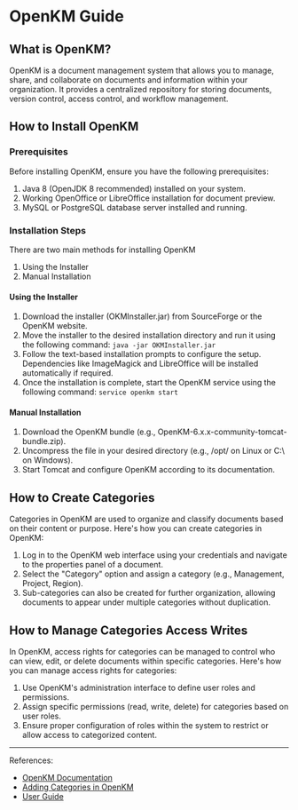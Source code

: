 
# **OpenKM Guide**

## **What is OpenKM?**

OpenKM is a document management system that allows you to manage, share, and collaborate on documents and information within your organization. It provides a centralized repository for storing documents, version control, access control, and workflow management.

## **How to Install OpenKM**

### **Prerequisites**

Before installing OpenKM, ensure you have the following prerequisites:

1. Java 8 (OpenJDK 8 recommended) installed on your system.
2. Working OpenOffice or LibreOffice installation for document preview.
3. MySQL or PostgreSQL database server installed and running.

### **Installation Steps**

There are two main methods for installing OpenKM

1. Using the Installer
2. Manual Installation

#### **Using the Installer**

1. Download the installer (OKMInstaller.jar) from SourceForge or the OpenKM website.
2. Move the installer to the desired installation directory and run it using the following command: `java -jar OKMInstaller.jar`
3. Follow the text-based installation prompts to configure the setup. Dependencies like ImageMagick and LibreOffice will be installed automatically if required.
4. Once the installation is complete, start the OpenKM service using the following command: `service openkm start`

#### **Manual Installation**

1. Download the OpenKM bundle (e.g., OpenKM-6.x.x-community-tomcat-bundle.zip).
2. Uncompress the file in your desired directory (e.g., /opt/ on Linux or C:\ on Windows).
3. Start Tomcat and configure OpenKM according to its documentation.

## **How to Create Categories**

Categories in OpenKM are used to organize and classify documents based on their content or purpose. Here's how you can create categories in OpenKM:

1. Log in to the OpenKM web interface using your credentials and navigate to the properties panel of a document.
2. Select the "Category" option and assign a category (e.g., Management, Project, Region).
3. Sub-categories can also be created for further organization, allowing documents to appear under multiple categories without duplication.

## **How to Manage Categories Access Writes**

In OpenKM, access rights for categories can be managed to control who can view, edit, or delete documents within specific categories. Here's how you can manage access rights for categories:

1. Use OpenKM's administration interface to define user roles and permissions.
2. Assign specific permissions (read, write, delete) for categories based on user roles.
3. Ensure proper configuration of roles within the system to restrict or allow access to categorized content.

---
References:

- [OpenKM Documentation](https://www.openkm.com/wiki/index.php/Installation_Guide)
- [Adding Categories in OpenKM](https://www.openkm.com/wiki/index.php/Adding_categories)
- [User Guide](https://www.openkm.com/wiki/index.php/User_Guide)
 
